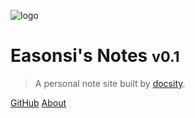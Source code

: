 <!-- ![logo](_media/icon.svg) -->
![logo](_media/favicon.ico)

# Easonsi's Notes <small>v0.1</small>


> A personal note site built by [docsity](https://github.com/docsifyjs/docsify/).


[GitHub](https://github.com/Lightblues/notes)
[About](#About)

<!-- background image -->
<!-- ![](_media/cb-7.jpg) -->

<!-- background color -->
<!-- ![color](#f0f0f0) -->